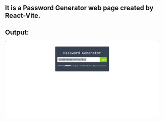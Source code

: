 ## It is a Password Generator web page created by React-Vite.

## Output:
![Live](./Screenshot.PNG)


